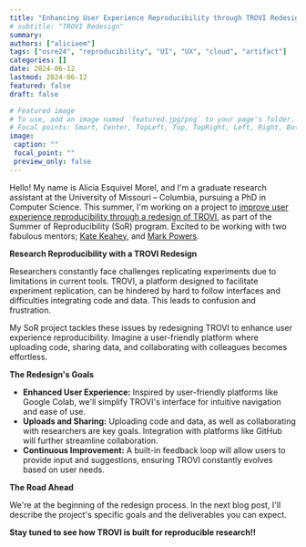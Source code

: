 ```yaml
---
title: "Enhancing User Experience Reproducibility through TROVI Redesign"
# subtitle: "TROVI Redesign"
summary:
authors: ["aliciaem"]
tags: ["osre24", "reproducibility", "UI", "UX", "cloud", "artifact"]
categories: []
date: 2024-06-12
lastmod: 2024-06-12
featured: false
draft: false

# Featured image
# To use, add an image named `featured.jpg/png` to your page's folder.
# Focal points: Smart, Center, TopLeft, Top, TopRight, Left, Right, BottomLeft, Bottom, BottomRight.
image:
 caption: ""
 focal_point: ""
 preview_only: false
---
```


Hello! My name is Alicia Esquivel Morel, and I'm a graduate research assistant at the University of Missouri – Columbia, pursuing a PhD in Computer Science. This summer, I'm working on a project to [improve user experience reproducibility through a redesign of TROVI](https://ucsc-ospo.github.io/project/osre24/uchicago/trovi/), as part of the Summer of Reproducibility (SoR) program. Excited to be working with two fabulous mentors; [Kate Keahey](https://ucsc-ospo.github.io/author/kate-keahey/), and [Mark Powers](https://ucsc-ospo.github.io/author/mark-powers/). 

**Research Reproducibility with a TROVI Redesign**

Researchers constantly face challenges replicating experiments due to limitations in current tools. TROVI, a platform designed to facilitate experiment replication, can be hindered by hard to follow interfaces and difficulties integrating code and data. This leads to confusion and frustration.  

My SoR project tackles these issues by redesigning TROVI to enhance user experience reproducibility. Imagine a user-friendly platform where uploading code, sharing data, and collaborating with colleagues becomes effortless.

**The Redesign's Goals**

* **Enhanced User Experience:** Inspired by user-friendly platforms like Google Colab, we'll simplify TROVI's interface for intuitive navigation and ease of use.
* **Uploads and Sharing:** Uploading code and data, as well as collaborating with researchers are key goals. Integration with platforms like GitHub will further streamline collaboration.
* **Continuous Improvement:**  A built-in feedback loop will allow users to provide input and suggestions, ensuring TROVI constantly evolves based on user needs.

**The Road Ahead**

We're at the beginning of the redesign process. In the next blog post, I'll describe the project's specific goals and the deliverables you can expect. 

**Stay tuned to see how TROVI is built for reproducible research!!**
